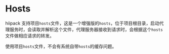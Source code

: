 # Hosts

hiipack 支持项目`hosts`文件，这是一个增强版的`hosts`，位于项目根目录，启动代理服务时，会读取并解析这个文件，代理服务器接收到请求时，会根据这个`hosts`文件做相应请求的转发。

使用项目`hosts`文件，不会有系统自带`hosts`的缓存问题。
